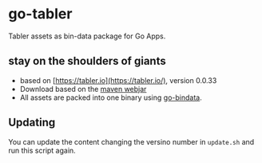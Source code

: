 # go-tabler

Tabler assets as bin-data package for Go Apps.

## stay on the shoulders of giants

* based on [https://tabler.io](https://tabler.io/), version 0.0.33
* Download based on the [maven webjar](https://github.com/tabler/tabler-webjar)
* All assets are packed into one binary using [go-bindata](https://github.com/jteeuwen/go-bindata).

## Updating

You can update the content changing the versino number in `update.sh` and run this script again.
